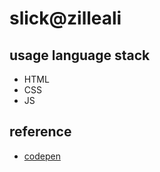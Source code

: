 # slick@zilleali
## usage language stack
 * HTML
 * CSS
 * JS
 
## reference
 * [codepen](https://codepen.io/zilleali/pen/PoRjpqq)

